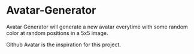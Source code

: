 # Avatar-Generator
Avatar Generator will generate a new avatar everytime with some random color at random positions in a 5x5 image.

Github Avatar is the inspiration for this project.
